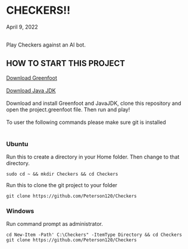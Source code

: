 <h1>CHECKERS!! </h1>
April 9, 2022
<br></br>
<p>Play Checkers against an AI bot.</p>

<h2>HOW TO START THIS PROJECT</h2>
<a href="https://www.greenfoot.org/download">Download Greenfoot</a>
<br></br>
<a href="https://www.oracle.com/java/technologies/downloads/">Download Java JDK</a>
<br></br>
Download and install Greenfoot and JavaJDK, clone this repository and open the project.greenfoot file. Then run and play! 
<br></br>
To user the following commands please make sure git is installed
<br></br>
<h3>Ubuntu</h3>
Run this to create a directory in your Home folder. Then change to that directory.

    sudo cd ~ && mkdir Checkers && cd Checkers
Run this to clone the git project to your folder

    git clone https://github.com/Peterson120/Checkers

<h3>Windows</h3>
Run command prompt as administrator.
    
    cd New-Item -Path' C:\Checkers" -ItemType Directory && cd Checkers
    git clone https://github.com/Peterson120/Checkers
